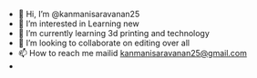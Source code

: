 - 👋 Hi, I’m @kanmanisaravanan25
- 👀 I’m interested in Learning new 
- 🌱 I’m currently learning 3d printing and technology
- 💞️ I’m looking to collaborate on editing over all
- 📫 How to reach me mailid kanmanisaravanan25@gmail.com
- 
  

<!---
kanmanisaravanan25/kanmanisaravanan25 is a ✨ special ✨ repository because its `README.md` (this file) appears on your GitHub profile.
You can click the Preview link to take a look at your changes.
--->
